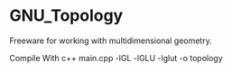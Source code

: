 # GNU_Topology
Freeware for working with multidimensional geometry.


Compile With c++ main.cpp -lGL -lGLU -lglut -o topology